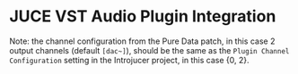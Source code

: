 # JUCE VST Audio Plugin Integration

Note: the channel configuration from the Pure Data patch, in this case 2 output channels (default `[dac~]`), should be the same as the `Plugin Channel Configuration` setting in the Introjucer project, in this case {0, 2}.

